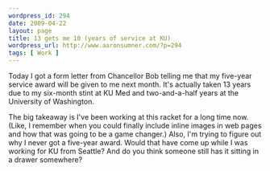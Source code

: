 ```yaml
--- 
wordpress_id: 294
date: 2009-04-22
layout: page
title: 13 gets me 10 (years of service at KU)
wordpress_url: http://www.aaronsumner.com/?p=294
tags: [ Work ]
---
```

Today I got a form letter from Chancellor Bob telling me that my five-year service award will be given to me next month. It's actually taken 13 years due to my six-month stint at KU Med and two-and-a-half years at the University of Washington.

The big takeaway is I've been working at this racket for a long time now. (Like, I remember when you could finally include inline images in web pages and how that was going to be a game changer.) Also, I'm trying to figure out why I never got a five-year award. Would that have come up while I was working for KU from Seattle? And do you think someone still has it sitting in a drawer somewhere?
